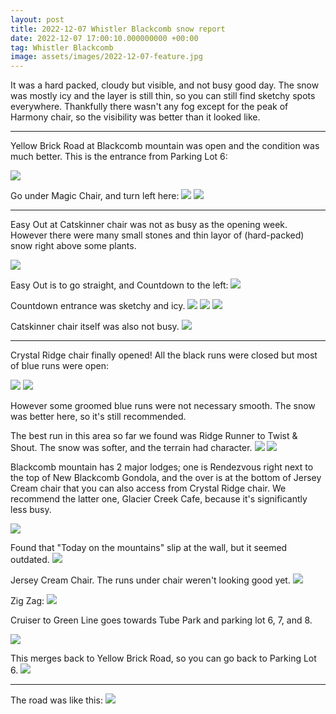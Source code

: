 ```yaml
---
layout: post
title: 2022-12-07 Whistler Blackcomb snow report
date: 2022-12-07 17:00:10.000000000 +00:00
tag: Whistler Blackcomb
image: assets/images/2022-12-07-feature.jpg
---
```

It was a hard packed, cloudy but visible, and not busy good day. The snow was mostly icy and the layer is still thin, so you can still find sketchy spots everywhere. Thankfully there wasn't any fog except for the peak of Harmony chair, so the visibility was better than it looked like.

---

Yellow Brick Road at Blackcomb mountain was open and the condition was much better. This is the entrance from Parking Lot 6:

![](/assets/images/2022-12-07-vlcsnap-2022-12-07-18h21m20s179.jpg)

Go under Magic Chair, and turn left here:
![](/assets/images/2022-12-07-vlcsnap-2022-12-07-18h21m35s950.jpg)
![](/assets/images/2022-12-07-vlcsnap-2022-12-07-18h21m47s003.jpg)

---

Easy Out at Catskinner chair was not as busy as the opening week.
However there were many small stones and thin layor of (hard-packed) snow right above some plants.

![](/assets/images/2022-12-07-vlcsnap-2022-12-07-18h22m46s596.jpg)

Easy Out is to go straight, and Countdown to the left:
![](/assets/images/2022-12-07-vlcsnap-2022-12-07-18h22m58s210.jpg)

Countdown entrance was sketchy and icy.
![](/assets/images/2022-12-07-vlcsnap-2022-12-07-18h23m50s665.jpg)
![](/assets/images/2022-12-07-vlcsnap-2022-12-07-18h24m20s705.jpg)
![](/assets/images/2022-12-07-vlcsnap-2022-12-07-18h24m29s693.jpg)

Catskinner chair itself was also not busy.
![](/assets/images/2022-12-07-vlcsnap-2022-12-07-18h22m21s184.jpg)

---

Crystal Ridge chair finally opened! All the black runs were closed but most of blue runs were open:

![](/assets/images/2022-12-07-trail-and-lift-status-1.png)
![](/assets/images/2022-12-07-trail-and-lift-status-2.png)

However some groomed blue runs were not necessary smooth. The snow was better here, so it's still recommended.

The best run in this area so far we found was Ridge Runner to Twist & Shout. The snow was softer, and the terrain had character.
![](/assets/images/2022-12-07-ridge-runner-to-twist-and-shout.jpg)
![](/assets/images/2022-12-07-twist-and-shout.jpg)

Blackcomb mountain has 2 major lodges; one is Rendezvous right next to the top of New Blackcomb Gondola, and the over is at the bottom of Jersey Cream chair that you can also access from Crystal Ridge chair. We recommend the latter one, Glacier Creek Cafe, because it's significantly less busy.

![](/assets/images/2022-12-07-glacier-creek-cafe.jpg)

Found that "Today on the mountains" slip at the wall, but it seemed outdated.
![](/assets/images/2022-12-07-today-on-the-mountains.jpg)

Jersey Cream Chair. The runs under chair weren't looking good yet.
![](/assets/images/2022-12-07-jersey-cream-chair.jpg)

Zig Zag:
![](/assets/images/2022-12-07-zig-zag.jpg)

Cruiser to Green Line goes towards Tube Park and parking lot 6, 7, and 8.

![](/assets/images/2022-12-07-vlcsnap-2022-12-07-18h28m29s313.jpg)

This merges back to Yellow Brick Road, so you can go back to Parking Lot 6.
![](/assets/images/2022-12-07-vlcsnap-2022-12-07-18h29m07s037.jpg)

---

The road was like this:
![](/assets/images/2022-12-07-parking-lot-6.jpg)

